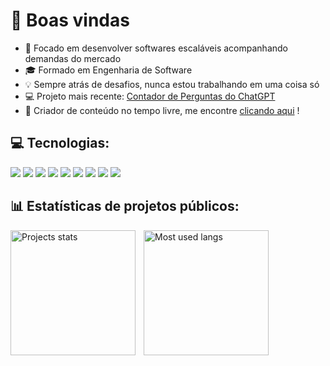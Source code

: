 <!-- Você é um espertinho, sabia? -->
<!-- You're such a smart guy, huh? -->
<!-- Last update 27/08/2024 -->

<!--
 <h1 align="center">
  <output>Hi there 👋</output>
 </h1>

### Hi there 👋
**euMts/euMts** is a ✨ _special_ ✨ repository because its `README.md` (this file) appears on your GitHub profile.

Here are some ideas to get you started:

- 🔭 I’m currently working on ...
- 🌱 I’m currently learning ...
- 👯 I’m looking to collaborate on ...
- 🤔 I’m looking for help with ...
- 💬 Ask me about ...
- 📫 How to reach me: ...
- 😄 Pronouns: ...
- ⚡ Fun fact: ...

- 💬 Take a look at my latest online project:

 [![Instagram](https://img.shields.io/badge/-Instagram-05122A?style=flat&logo=instagram)](https://www.instagram.com/mts.e/)&nbsp;
 
 
 <p align="center">
  <a href="https://www.instagram.com/mts.e/">
    <img src="https://img.shields.io/badge/-Instagram-05122A?style=flat&logo=instagram" />
  </a>
</p>

<h3>
- 😅 I'm Matheus Eduardo and I live in Brazil<br>
- ⚡ My favorite programming language is Python<br>
- 🖥️ Currently working with Big Data and Machine Learning<br>
- 🔭 I spend most of my free-time making bots (you may notice me on your tl)<br>
- 💬 Take a look at my latest online project: <a href="https://github.com/euMts/Sickomode">Sickomode</a><br>
- 📫 You can find me on <a href="https://instagram.com/mts.e">Instagram</a>
</h3>

-->
# 👋 Boas vindas
* 🎯 Focado em desenvolver softwares escaláveis acompanhando demandas do mercado
* 🎓 Formado em Engenharia de Software
* 💡 Sempre atrás de desafios, nunca estou trabalhando em uma coisa só
* 💻 Projeto mais recente: [Contador de Perguntas do ChatGPT](https://github.com/euMts/chatgpt_question_count)
* 📱 Criador de conteúdo no tempo livre, me encontre [clicando aqui](https://links.matheuspass.dev) !

## 💻 Tecnologias:
<p>
  <img src="https://img.shields.io/badge/Python-14354C?style=for-the-badge&logo=python&logoColor=white">
  <img src="https://img.shields.io/badge/Typescript-blue?style=for-the-badge&logo=Typescript&logoColor=white">
  <img src="https://img.shields.io/badge/NodeJS-76AC0A?style=for-the-badge&logo=javascript&logoColor=white">
  <img src="https://img.shields.io/badge/tailwind-0EA5E9?style=for-the-badge&logo=tailwindcss&logoColor=white">
  <img src="https://img.shields.io/badge/Postgres-699DC9?style=for-the-badge&logo=postgresql&logoColor=white">
  <img src="https://img.shields.io/badge/Supabase-006239?style=for-the-badge&logo=supabase&logoColor=white">
  <img src="https://img.shields.io/badge/Docker-1D63ED?style=for-the-badge&logo=docker&logoColor=white">
  <img src="https://img.shields.io/badge/Git-E34F26?style=for-the-badge&logo=git&logoColor=white">
    <img src="https://img.shields.io/badge/Linux-8A225D?style=for-the-badge&logo=linux&logoColor=white">
</p>

## 📊 Estatísticas de projetos públicos:
<p>
  <img 
    align="left" 
    alt="Projects stats" 
    height="200" 
    style="padding-right: 10px;" 
    src="https://github-readme-stats.vercel.app/api?username=euMts&show_icons=true&theme=tokyonight&include_all_commits=true&locale=pt-br" 
  />

<img 
      align="left" 
      alt="Most used langs" 
      height="200" 
      src="https://github-readme-stats.vercel.app/api/top-langs/?username=euMts&theme=tokyonight&layout=compact&custom_title=Tecnologias&langs_count=9" 
  />

</p>

